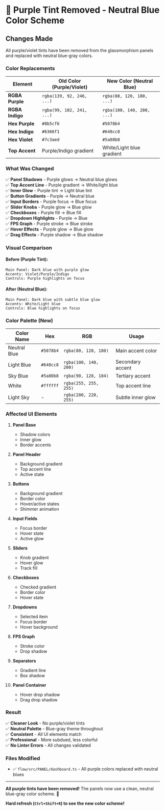 # 🎨 Purple Tint Removed - Neutral Blue Color Scheme

## Changes Made

All purple/violet tints have been removed from the glassmorphism panels and replaced with neutral blue-gray colors.

### Color Replacements

| Element | Old Color (Purple/Violet) | New Color (Neutral Blue) |
|---------|---------------------------|--------------------------|
| **RGBA Purple** | `rgba(139, 92, 246, ...)` | `rgba(80, 120, 180, ...)` |
| **RGBA Indigo** | `rgba(99, 102, 241, ...)` | `rgba(100, 140, 200, ...)` |
| **Hex Purple** | `#8b5cf6` | `#5078b4` |
| **Hex Indigo** | `#6366f1` | `#648cc8` |
| **Hex Violet** | `#7c3aed` | `#5a80b8` |
| **Top Accent** | Purple/Indigo gradient | White/Light blue gradient |

### What Was Changed

✅ **Panel Shadows** - Purple glows → Neutral blue glows  
✅ **Top Accent Line** - Purple gradient → White/light blue  
✅ **Inner Glow** - Purple tint → Light blue tint  
✅ **Button Gradients** - Purple → Neutral blue  
✅ **Input Borders** - Purple focus → Blue focus  
✅ **Slider Knobs** - Purple glow → Blue glow  
✅ **Checkboxes** - Purple fill → Blue fill  
✅ **Dropdown Highlights** - Purple → Blue  
✅ **FPS Graph** - Purple stroke → Blue stroke  
✅ **Hover Effects** - Purple glow → Blue glow  
✅ **Drag Effects** - Purple shadow → Blue shadow  

### Visual Comparison

#### Before (Purple Tint):
```
Main Panel: Dark blue with purple glow
Accents: Violet/Purple/Indigo
Controls: Purple highlights on focus
```

#### After (Neutral Blue):
```
Main Panel: Dark blue with subtle blue glow
Accents: White/Light blue
Controls: Blue highlights on focus
```

### Color Palette (New)

| Color Name | Hex | RGB | Usage |
|------------|-----|-----|-------|
| Neutral Blue | `#5078b4` | `rgba(80, 120, 180)` | Main accent color |
| Light Blue | `#648cc8` | `rgba(100, 140, 200)` | Secondary accent |
| Sky Blue | `#5a80b8` | `rgba(90, 128, 184)` | Tertiary accent |
| White | `#ffffff` | `rgba(255, 255, 255)` | Top accent line |
| Light Sky | - | `rgba(200, 220, 255)` | Subtle inner glow |

### Affected UI Elements

1. **Panel Base**
   - Shadow colors
   - Inner glow
   - Border accents

2. **Panel Header**
   - Background gradient
   - Top accent line
   - Active state

3. **Buttons**
   - Background gradient
   - Border color
   - Hover/active states
   - Shimmer animation

4. **Input Fields**
   - Focus border
   - Hover state
   - Active glow

5. **Sliders**
   - Knob gradient
   - Hover glow
   - Track fill

6. **Checkboxes**
   - Checked gradient
   - Border color
   - Hover state

7. **Dropdowns**
   - Selected item
   - Focus border
   - Hover background

8. **FPS Graph**
   - Stroke color
   - Drop shadow

9. **Separators**
   - Gradient line
   - Box shadow

10. **Panel Container**
    - Hover drop shadow
    - Drag drop shadow

### Result

✅ **Cleaner Look** - No purple/violet tints  
✅ **Neutral Palette** - Blue-gray theme throughout  
✅ **Consistent** - All UI elements match  
✅ **Professional** - More subdued, less colorful  
✅ **No Linter Errors** - All changes validated  

### Files Modified

- ✅ `flow/src/PANEL/dashboard.ts` - All purple colors replaced with neutral blues

---

**All purple tints have been removed!** The panels now use a clean, neutral blue-gray color scheme. 🎨

**Hard refresh (`Ctrl+Shift+R`) to see the new color scheme!**

